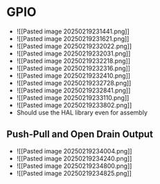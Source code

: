 # GPIO
- ![[Pasted image 20250219231441.png]]
- ![[Pasted image 20250219231621.png]]
- ![[Pasted image 20250219232022.png]]
- ![[Pasted image 20250219232031.png]]
- ![[Pasted image 20250219232218.png]]
- ![[Pasted image 20250219232316.png]]
- ![[Pasted image 20250219232410.png]]
- ![[Pasted image 20250219232728.png]]
- ![[Pasted image 20250219232841.png]]
- ![[Pasted image 20250219233110.png]]
- ![[Pasted image 20250219233802.png]]
- Should use the HAL library even for assembly
## Push-Pull and Open Drain Output
- ![[Pasted image 20250219234004.png]]
- ![[Pasted image 20250219234240.png]]
- ![[Pasted image 20250219234800.png]]
- ![[Pasted image 20250219234825.png]]